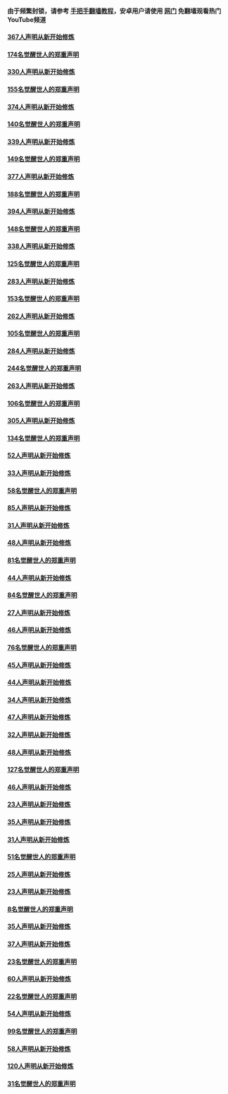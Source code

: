 #### 由于频繁封锁，请参考 [手把手翻墙教程](https://github.com/gfw-breaker/guides/wiki/)，安卓用户请使用 [网门](https://github.com/gfw-breaker/nogfw/blob/master/dl.md?t=06032100) 免翻墙观看热门YouTube频道 

#### [367人声明从新开始修炼](../pages/91/426421.md?t=06032100) 

#### [174名觉醒世人的郑重声明](../pages/91/426420.md?t=06032100) 

#### [330人声明从新开始修炼](../pages/91/426139.md?t=06032100) 

#### [155名觉醒世人的郑重声明](../pages/91/426138.md?t=06032100) 

#### [374人声明从新开始修炼](../pages/91/425811.md?t=06032100) 

#### [140名觉醒世人的郑重声明](../pages/91/425810.md?t=06032100) 

#### [339人声明从新开始修炼](../pages/91/425690.md?t=06032100) 

#### [149名觉醒世人的郑重声明](../pages/91/425689.md?t=06032100) 

#### [377人声明从新开始修炼](../pages/91/424867.md?t=06032100) 

#### [188名觉醒世人的郑重声明](../pages/91/424866.md?t=06032100) 

#### [394人声明从新开始修炼](../pages/91/423914.md?t=06032100) 

#### [148名觉醒世人的郑重声明](../pages/91/423913.md?t=06032100) 

#### [338人声明从新开始修炼](../pages/91/423540.md?t=06032100) 

#### [125名觉醒世人的郑重声明](../pages/91/423539.md?t=06032100) 

#### [283人声明从新开始修炼](../pages/91/423296.md?t=06032100) 

#### [153名觉醒世人的郑重声明](../pages/91/423295.md?t=06032100) 

#### [262人声明从新开始修炼](../pages/91/423004.md?t=06032100) 

#### [105名觉醒世人的郑重声明](../pages/91/423003.md?t=06032100) 

#### [284人声明从新开始修炼](../pages/91/422707.md?t=06032100) 

#### [244名觉醒世人的郑重声明](../pages/91/422706.md?t=06032100) 

#### [263人声明从新开始修炼](../pages/91/422553.md?t=06032100) 

#### [106名觉醒世人的郑重声明](../pages/91/422552.md?t=06032100) 

#### [305人声明从新开始修炼](../pages/91/422153.md?t=06032100) 

#### [134名觉醒世人的郑重声明](../pages/91/422152.md?t=06032100) 

#### [52人声明从新开始修炼](../pages/91/421846.md?t=06032100) 

#### [33人声明从新开始修炼](../pages/91/421804.md?t=06032100) 

#### [58名觉醒世人的郑重声明](../pages/91/421845.md?t=06032100) 

#### [85人声明从新开始修炼](../pages/91/421769.md?t=06032100) 

#### [31人声明从新开始修炼](../pages/91/421763.md?t=06032100) 

#### [48人声明从新开始修炼](../pages/91/421605.md?t=06032100) 

#### [81名觉醒世人的郑重声明](../pages/91/421656.md?t=06032100) 

#### [44人声明从新开始修炼](../pages/91/421544.md?t=06032100) 

#### [84名觉醒世人的郑重声明](../pages/91/421543.md?t=06032100) 

#### [27人声明从新开始修炼](../pages/91/421465.md?t=06032100) 

#### [46人声明从新开始修炼](../pages/91/421454.md?t=06032100) 

#### [76名觉醒世人的郑重声明](../pages/91/421453.md?t=06032100) 

#### [45人声明从新开始修炼](../pages/91/421452.md?t=06032100) 

#### [44人声明从新开始修炼](../pages/91/421422.md?t=06032100) 

#### [34人声明从新开始修炼](../pages/91/421322.md?t=06032100) 

#### [47人声明从新开始修炼](../pages/91/421264.md?t=06032100) 

#### [32人声明从新开始修炼](../pages/91/421225.md?t=06032100) 

#### [48人声明从新开始修炼](../pages/91/421202.md?t=06032100) 

#### [127名觉醒世人的郑重声明](../pages/91/421224.md?t=06032100) 

#### [46人声明从新开始修炼](../pages/91/421203.md?t=06032100) 

#### [23人声明从新开始修炼](../pages/91/421138.md?t=06032100) 

#### [35人声明从新开始修炼](../pages/91/421122.md?t=06032100) 

#### [31人声明从新开始修炼](../pages/91/421081.md?t=06032100) 

#### [51名觉醒世人的郑重声明](../pages/91/421080.md?t=06032100) 

#### [25人声明从新开始修炼](../pages/91/421020.md?t=06032100) 

#### [23人声明从新开始修炼](../pages/91/420884.md?t=06032100) 

#### [8名觉醒世人的郑重声明](../pages/91/420883.md?t=06032100) 

#### [35人声明从新开始修炼](../pages/91/420809.md?t=06032100) 

#### [37人声明从新开始修炼](../pages/91/420766.md?t=06032100) 

#### [23名觉醒世人的郑重声明](../pages/91/420765.md?t=06032100) 

#### [60人声明从新开始修炼](../pages/91/420727.md?t=06032100) 

#### [22名觉醒世人的郑重声明](../pages/91/420726.md?t=06032100) 

#### [54人声明从新开始修炼](../pages/91/420529.md?t=06032100) 

#### [99名觉醒世人的郑重声明](../pages/91/420528.md?t=06032100) 

#### [58人声明从新开始修炼](../pages/91/420198.md?t=06032100) 

#### [120人声明从新开始修炼](../pages/91/420141.md?t=06032100) 

#### [31名觉醒世人的郑重声明](../pages/91/420197.md?t=06032100) 

